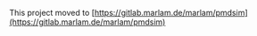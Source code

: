 This project moved to [https://gitlab.marlam.de/marlam/pmdsim](https://gitlab.marlam.de/marlam/pmdsim)
